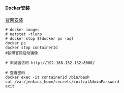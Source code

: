 #### Docker安装
[官网安装](https://www.jenkins.io/doc/book/installing/docker/)

```
# docker images
# netstat -tlunp
# docker stop $(docker ps -aq)
docker ps
docker stop containerId
#按照官网启动镜像

# 浏览器访问 http://192.168.152.132:8080/

# 查看密码
docker exec -it containerId /bin/bash
cat /var/jenkins_home/secrets/initialAdminPassword
exit
```